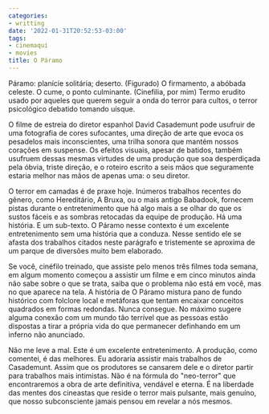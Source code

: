 ```yaml
---
categories:
- writting
date: '2022-01-31T20:52:53-03:00'
tags:
- cinemaqui
- movies
title: O Páramo
---
```


Páramo: planície solitária; deserto. (Figurado) O firmamento, a abóbada celeste. O cume, o ponto culminante. (Cinefilia, por mim) Termo erudito usado por aqueles que querem seguir a onda do terror para cultos, o terror psicológico debatido tomando uísque.

O filme de estreia do diretor espanhol David Casademunt pode usufruir de uma fotografia de cores sufocantes, uma direção de arte que evoca os pesadelos mais inconscientes, uma trilha sonora que mantém nossos corações em suspense. Os efeitos visuais, apesar de batidos, também usufruem dessas mesmas virtudes de uma produção que soa desperdiçada pela óbvia, triste direção, e o roteiro escrito a seis mãos que seguramente estaria melhor nas mãos de apenas uma: o seu diretor.

O terror em camadas é de praxe hoje. Inúmeros trabalhos recentes do gênero, como Hereditário, A Bruxa, ou o mais antigo Babadook, fornecem pistas durante o entretenimento que há algo mais a se olhar do que os sustos fáceis e as sombras retocadas da equipe de produção. Há uma história. E um sub-texto. O Páramo nesse contexto é um excelente entretenimento sem uma história que a conduza. Nesse sentido ele se afasta dos trabalhos citados neste parágrafo e tristemente se aproxima de um parque de diversões muito bem elaborado.

Se você, cinéfilo treinado, que assiste pelo menos três filmes toda semana, em algum momento começou a assistir um filme e em cinco minutos ainda não sabe sobre o que se trata, saiba que o problema não está em você, mas no que aparece na tela. A história de O Páramo mistura pano de fundo histórico com folclore local e metáforas que tentam encaixar conceitos quadrados em formas redondas. Nunca consegue. No máximo sugere alguma conexão com um mundo tão terrível que as pessoas estão dispostas a tirar a própria vida do que permanecer definhando em um inferno não anunciado.

Não me leve a mal. Este é um excelente entretenimento. A produção, como comentei, é das melhores. Eu adoraria assistir mais trabalhos de Casademunt. Assim que os produtores se cansarem dele e o diretor partir para trabalhos mais intimistas. Não é na fórmula do "neo-terror" que encontraremos a obra de arte definitiva, vendável e eterna. É na liberdade das mentes dos cineastas que reside o terror mais pulsante, mais genuíno, que nosso subconsciente jamais pensou em revelar a nós mesmos.